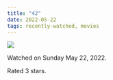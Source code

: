 ```yaml
---
title: "42"
date: 2022-05-22
tags: recently-watched, movies
---
```


<div class="letterboxd-movie-data-content">
   <p><img src="https://a.ltrbxd.com/resized/sm/upload/5y/3p/zn/ra/imha8jHAqMfEGUDoe1JrYwBeW0l-0-600-0-900-crop.jpg?v=9292357dbd"/></p> <p>Watched on Sunday May 22, 2022.</p> 
  <p>Rated 3 stars.<p>
  <div class="float-clear"></div>
</div>